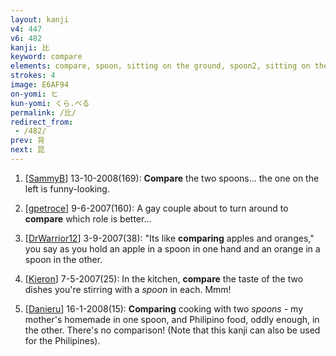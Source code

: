 ```yaml
---
layout: kanji
v4: 447
v6: 482
kanji: 比
keyword: compare
elements: compare, spoon, sitting on the ground, spoon2, sitting on the ground2
strokes: 4
image: E6AF94
on-yomi: ヒ
kun-yomi: くら.べる
permalink: /比/
redirect_from:
 - /482/
prev: 背
next: 昆
---
```


1) [<a href="http://kanji.koohii.com/profile/SammyB">SammyB</a>] 13-10-2008(169): <strong>Compare</strong> the two spoons... the one on the left is funny-looking.

2) [<a href="http://kanji.koohii.com/profile/gpetroce">gpetroce</a>] 9-6-2007(160): A gay couple about to turn around to <strong>compare</strong> which role is better...

3) [<a href="http://kanji.koohii.com/profile/DrWarrior12">DrWarrior12</a>] 3-9-2007(38): &quot;Its like <strong>comparing</strong> apples and oranges,&quot; you say as you hold an apple in a spoon in one hand and an orange in a spoon in the other.

4) [<a href="http://kanji.koohii.com/profile/Kieron">Kieron</a>] 7-5-2007(25): In the kitchen, <strong>compare</strong> the taste of the two dishes you&#039;re stirring with a <em>spoon</em> in each. Mmm!

5) [<a href="http://kanji.koohii.com/profile/Danieru">Danieru</a>] 16-1-2008(15): <strong>Comparing</strong> cooking with two <em>spoons</em> - my mother&#039;s homemade in one spoon, and Philipino food, oddly enough, in the other. There&#039;s no comparison! (Note that this kanji can also be used for the Philipines).


